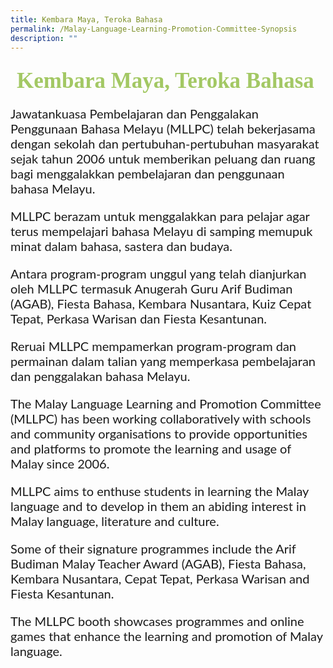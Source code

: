 ```yaml
---
title: Kembara Maya, Teroka Bahasa
permalink: /Malay-Language-Learning-Promotion-Committee-Synopsis
description: ""
---
```

<h4 style="font-size: 35px;font-family: KaiTi;padding-top:12px;margin:10px;color: #a3c864;">Kembara Maya, Teroka Bahasa</h4>
<p style="font-size: 20px;font-family: Lato,sans-serif;">Jawatankuasa Pembelajaran dan Penggalakan Penggunaan Bahasa Melayu (MLLPC) telah bekerjasama dengan sekolah dan pertubuhan-pertubuhan masyarakat sejak tahun 2006 untuk memberikan peluang dan ruang bagi menggalakkan pembelajaran dan penggunaan bahasa Melayu. </p>
<p  style="font-size: 20px;font-family:Lato,sans-serif;">MLLPC berazam untuk menggalakkan para pelajar agar terus mempelajari bahasa Melayu di samping memupuk minat dalam bahasa, sastera dan budaya.</p>
<p  style="font-size: 20px;font-family:Lato,sans-serif;">Antara program-program unggul yang telah dianjurkan oleh MLLPC termasuk Anugerah Guru Arif Budiman (AGAB), Fiesta Bahasa, Kembara Nusantara, Kuiz Cepat Tepat, Perkasa Warisan dan Fiesta Kesantunan.</p>
<p  style="font-size: 20px;font-family:Lato,sans-serif;">Reruai MLLPC mempamerkan program-program dan permainan dalam talian yang memperkasa pembelajaran dan penggalakan bahasa Melayu.</p>
<p  style="font-size: 20px;font-family:Lato,sans-serif;">The Malay Language Learning and Promotion Committee (MLLPC) has been working collaboratively with schools and community organisations to provide opportunities and platforms to promote the learning and usage of Malay since 2006.</p>
<p  style="font-size: 20px;font-family:Lato,sans-serif;">MLLPC aims to enthuse students in learning the Malay language and to develop in them an abiding interest in Malay language, literature and culture.</p>
<p  style="font-size: 20px;font-family:Lato,sans-serif;">Some of their signature programmes include the Arif Budiman Malay Teacher Award (AGAB), Fiesta Bahasa, Kembara Nusantara, Cepat Tepat, Perkasa Warisan and Fiesta Kesantunan.</p>
<p  style="font-size: 20px;font-family:Lato,sans-serif;">The MLLPC booth showcases programmes and online games that enhance the learning and promotion of Malay language.</p>